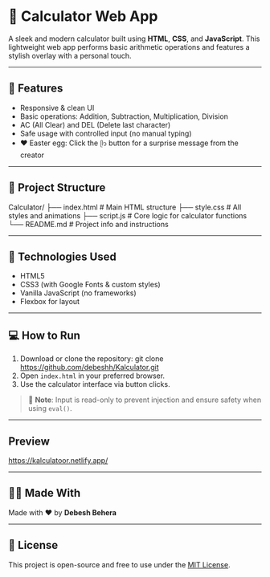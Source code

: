 # 🔢 Calculator Web App

A sleek and modern calculator built using **HTML**, **CSS**, and **JavaScript**. This lightweight web app performs basic arithmetic operations and features a stylish overlay with a personal touch.

---

## 🚀 Features

- Responsive & clean UI
- Basic operations: Addition, Subtraction, Multiplication, Division
- AC (All Clear) and DEL (Delete last character)
- Safe usage with controlled input (no manual typing)
- ❤️ Easter egg: Click the `ᥫ᭡` button for a surprise message from the creator

---

## 📁 Project Structure
Calculator/
├── index.html       # Main HTML structure
├── style.css        # All styles and animations
├── script.js        # Core logic for calculator functions
└── README.md        # Project info and instructions

---

## 🧠 Technologies Used

- HTML5
- CSS3 (with Google Fonts & custom styles)
- Vanilla JavaScript (no frameworks)
- Flexbox for layout

---

## 💻 How to Run

1. Download or clone the repository: git clone https://github.com/debeshh/Kalculator.git
2. Open `index.html` in your preferred browser.
3. Use the calculator interface via button clicks.

> 📝 **Note**: Input is read-only to prevent injection and ensure safety when using `eval()`.

---

## Preview

https://kalculatoor.netlify.app/

---

## 🧑‍💻 Made With

Made with ❤️ by **Debesh Behera**

---

## 📜 License

This project is open-source and free to use under the [MIT License](LICENSE).
